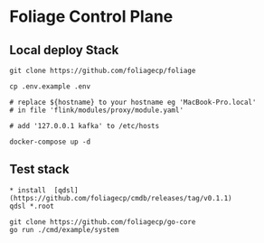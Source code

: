 # Foliage Control Plane
## Local deploy Stack
```
git clone https://github.com/foliagecp/foliage

cp .env.example .env

# replace ${hostname} to your hostname eg 'MacBook-Pro.local'
# in file 'flink/modules/proxy/module.yaml'

# add '127.0.0.1 kafka' to /etc/hosts

docker-compose up -d
```

## Test stack
```
* install  [qdsl](https://github.com/foliagecp/cmdb/releases/tag/v0.1.1)
qdsl *.root

git clone https://github.com/foliagecp/go-core
go run ./cmd/example/system

```
